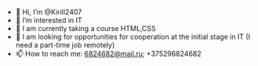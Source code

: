 - 👋 Hi, I’m @Kirill2407
- 👀 I’m interested in IT
- 🌱 I am currently taking a course HTML,CSS
- 💞️ I am looking for opportunities for cooperation at the initial stage in IT (I need a part-time job remotely)
- 📫 How to reach me: 6824682@mail.ru; +375296824682

<!---
Kirill2407/Kirill2407 is a ✨ special ✨ repository because its `README.md` (this file) appears on your GitHub profile.
You can click the Preview link to take a look at your changes.
--->
